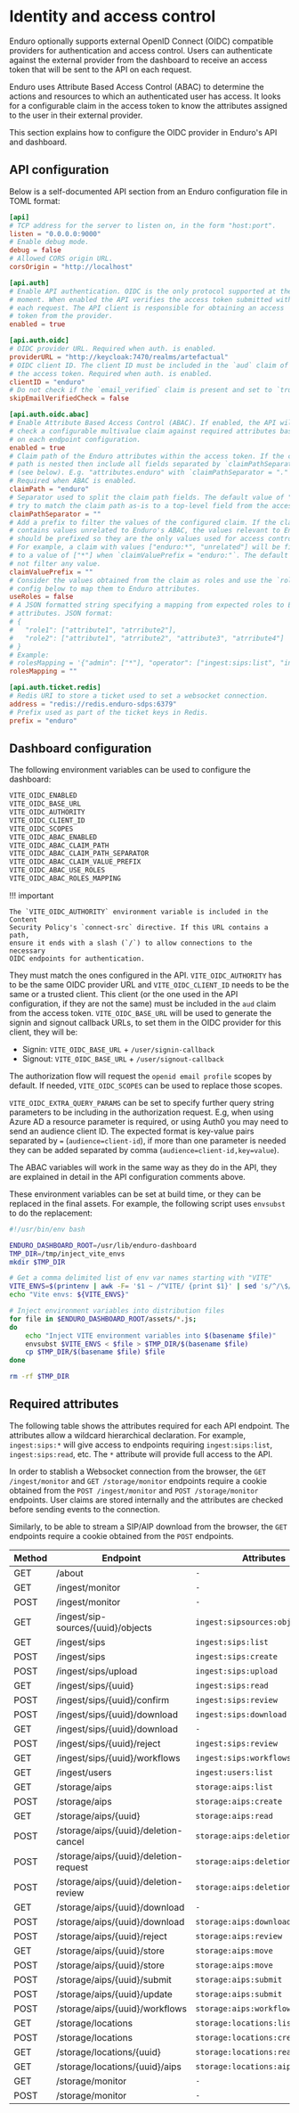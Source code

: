 # Identity and access control

Enduro optionally supports external OpenID Connect (OIDC) compatible providers
for authentication and access control. Users can authenticate against the
external provider from the dashboard to receive an access token that will be
sent to the API on each request.

Enduro uses Attribute Based Access Control (ABAC) to determine the actions and
resources to which an authenticated user has access. It looks for a configurable
claim in the access token to know the attributes assigned to the user in their
external provider.

This section explains how to configure the OIDC provider in Enduro's API and
dashboard.

## API configuration

Below is a self-documented API section from an Enduro configuration file in
TOML format:

```toml
[api]
# TCP address for the server to listen on, in the form "host:port".
listen = "0.0.0.0:9000"
# Enable debug mode.
debug = false
# Allowed CORS origin URL.
corsOrigin = "http://localhost"

[api.auth]
# Enable API authentication. OIDC is the only protocol supported at the
# moment. When enabled the API verifies the access token submitted with
# each request. The API client is responsible for obtaining an access
# token from the provider.
enabled = true

[api.auth.oidc]
# OIDC provider URL. Required when auth. is enabled.
providerURL = "http://keycloak:7470/realms/artefactual"
# OIDC client ID. The client ID must be included in the `aud` claim of
# the access token. Required when auth. is enabled.
clientID = "enduro"
# Do not check if the `email_verified` claim is present and set to `true`.
skipEmailVerifiedCheck = false

[api.auth.oidc.abac]
# Enable Attribute Based Access Control (ABAC). If enabled, the API will
# check a configurable multivalue claim against required attributes based
# on each endpoint configuration.
enabled = true
# Claim path of the Enduro attributes within the access token. If the claim
# path is nested then include all fields separated by `claimPathSeparator`
# (see below). E.g. "attributes.enduro" with `claimPathSeparator = "."`.
# Required when ABAC is enabled.
claimPath = "enduro"
# Separator used to split the claim path fields. The default value of "" will
# try to match the claim path as-is to a top-level field from the access token.
claimPathSeparator = ""
# Add a prefix to filter the values of the configured claim. If the claim
# contains values unrelated to Enduro's ABAC, the values relevant to Enduro
# should be prefixed so they are the only values used for access control.
# For example, a claim with values ["enduro:*", "unrelated"] will be filtered
# to a value of ["*"] when `claimValuePrefix = "enduro:"`. The default "" will
# not filter any value.
claimValuePrefix = ""
# Consider the values obtained from the claim as roles and use the `rolesMapping`
# config below to map them to Enduro attributes.
useRoles = false
# A JSON formatted string specifying a mapping from expected roles to Enduro
# attributes. JSON format:
# {
#   "role1": ["attribute1", "atrribute2"],
#   "role2": ["attribute1", "atrribute2", "attribute3", "atrribute4"]
# }
# Example:
# rolesMapping = '{"admin": ["*"], "operator": ["ingest:sips:list", "ingest:sips:read", "ingest:sips:upload", "ingest:sips:workflows:list"], "readonly": ["ingest:sips:list", "ingest:sips:read", "ingest:sips:workflows:list"]}'
rolesMapping = ""

[api.auth.ticket.redis]
# Redis URI to store a ticket used to set a websocket connection.
address = "redis://redis.enduro-sdps:6379"
# Prefix used as part of the ticket keys in Redis.
prefix = "enduro"
```

## Dashboard configuration

The following environment variables can be used to configure the dashboard:

```txt
VITE_OIDC_ENABLED
VITE_OIDC_BASE_URL
VITE_OIDC_AUTHORITY
VITE_OIDC_CLIENT_ID
VITE_OIDC_SCOPES
VITE_OIDC_ABAC_ENABLED
VITE_OIDC_ABAC_CLAIM_PATH
VITE_OIDC_ABAC_CLAIM_PATH_SEPARATOR
VITE_OIDC_ABAC_CLAIM_VALUE_PREFIX
VITE_OIDC_ABAC_USE_ROLES
VITE_OIDC_ABAC_ROLES_MAPPING
```

!!! important

    The `VITE_OIDC_AUTHORITY` environment variable is included in the Content
    Security Policy's `connect-src` directive. If this URL contains a path,
    ensure it ends with a slash (`/`) to allow connections to the necessary
    OIDC endpoints for authentication.

They must match the ones configured in the API. `VITE_OIDC_AUTHORITY` has to be
the same OIDC provider URL and `VITE_OIDC_CLIENT_ID` needs to be the same or a
trusted client. This client (or the one used in the API configuration, if they
are not the same) must be included in the `aud` claim from the access token.
`VITE_OIDC_BASE_URL` will be used to generate the signin and signout callback
URLs, to set them in the OIDC provider for this client, they will be:

- Signin: `VITE_OIDC_BASE_URL` + `/user/signin-callback`
- Signout: `VITE_OIDC_BASE_URL` + `/user/signout-callback`

The authorization flow will request the `openid email profile` scopes by
default. If needed, `VITE_OIDC_SCOPES` can be used to replace those scopes.

`VITE_OIDC_EXTRA_QUERY_PARAMS` can be set to specify further query string
parameters to be including in the authorization request. E.g, when using Azure
AD a resource parameter is required, or using Auth0 you may need to send an
audience client ID. The expected format is key-value pairs separated by `=`
(`audience=client-id`), if more than one parameter is needed they can be added
separated by comma (`audience=client-id,key=value`).

The ABAC variables will work in the same way as they do in the API, they are
explained in detail in the API configuration comments above.

These environment variables can be set at build time, or they can be replaced in
the final assets. For example, the following script uses `envsubst` to do the
replacement:

```bash
#!/usr/bin/env bash

ENDURO_DASHBOARD_ROOT=/usr/lib/enduro-dashboard
TMP_DIR=/tmp/inject_vite_envs
mkdir $TMP_DIR

# Get a comma delimited list of env var names starting with "VITE"
VITE_ENVS=$(printenv | awk -F= '$1 ~ /^VITE/ {print $1}' | sed 's/^/\$/g' | paste -sd,);
echo "Vite envs: ${VITE_ENVS}"

# Inject environment variables into distribution files
for file in $ENDURO_DASHBOARD_ROOT/assets/*.js;
do
    echo "Inject VITE environment variables into $(basename $file)"
    envsubst $VITE_ENVS < $file > $TMP_DIR/$(basename $file)
    cp $TMP_DIR/$(basename $file) $file
done

rm -rf $TMP_DIR
```

## Required attributes

The following table shows the attributes required for each API endpoint. The
attributes allow a wildcard hierarchical declaration. For example,
`ingest:sips:*` will give access to endpoints requiring `ingest:sips:list`,
`ingest:sips:read`, etc. The `*` attribute will provide full access to the API.

In order to stablish a Websocket connection from the browser, the
`GET /ingest/monitor` and `GET /storage/monitor` endpoints require a cookie
obtained from the `POST /ingest/monitor` and `POST /storage/monitor` endpoints.
User claims are stored internally and the attributes are checked before sending
events to the connection.

Similarly, to be able to stream a SIP/AIP download from the browser, the `GET`
endpoints require a cookie obtained from the `POST` endpoints.

| Method | Endpoint                              | Attributes                       |
| ------ | ------------------------------------- | -------------------------------- |
| GET    | /about                                | `-`                              |
| GET    | /ingest/monitor                       | `-`                              |
| POST   | /ingest/monitor                       | `-`                              |
| GET    | /ingest/sip-sources/{uuid}/objects    | `ingest:sipsources:objects:list` |
| GET    | /ingest/sips                          | `ingest:sips:list`               |
| POST   | /ingest/sips                          | `ingest:sips:create`             |
| POST   | /ingest/sips/upload                   | `ingest:sips:upload`             |
| GET    | /ingest/sips/{uuid}                   | `ingest:sips:read`               |
| POST   | /ingest/sips/{uuid}/confirm           | `ingest:sips:review`             |
| POST   | /ingest/sips/{uuid}/download          | `ingest:sips:download`           |
| GET    | /ingest/sips/{uuid}/download          | `-`                              |
| POST   | /ingest/sips/{uuid}/reject            | `ingest:sips:review`             |
| GET    | /ingest/sips/{uuid}/workflows         | `ingest:sips:workflows:list`     |
| GET    | /ingest/users                         | `ingest:users:list`              |
| GET    | /storage/aips                         | `storage:aips:list`              |
| POST   | /storage/aips                         | `storage:aips:create`            |
| GET    | /storage/aips/{uuid}                  | `storage:aips:read`              |
| POST   | /storage/aips/{uuid}/deletion-cancel  | `storage:aips:deletion:request`  |
| POST   | /storage/aips/{uuid}/deletion-request | `storage:aips:deletion:request`  |
| POST   | /storage/aips/{uuid}/deletion-review  | `storage:aips:deletion:review`   |
| GET    | /storage/aips/{uuid}/download         | `-`                              |
| POST   | /storage/aips/{uuid}/download         | `storage:aips:download`          |
| POST   | /storage/aips/{uuid}/reject           | `storage:aips:review`            |
| GET    | /storage/aips/{uuid}/store            | `storage:aips:move`              |
| POST   | /storage/aips/{uuid}/store            | `storage:aips:move`              |
| POST   | /storage/aips/{uuid}/submit           | `storage:aips:submit`            |
| POST   | /storage/aips/{uuid}/update           | `storage:aips:submit`            |
| POST   | /storage/aips/{uuid}/workflows        | `storage:aips:workflows:list`    |
| GET    | /storage/locations                    | `storage:locations:list`         |
| POST   | /storage/locations                    | `storage:locations:create`       |
| GET    | /storage/locations/{uuid}             | `storage:locations:read`         |
| GET    | /storage/locations/{uuid}/aips        | `storage:locations:aips:list`    |
| GET    | /storage/monitor                      | `-`                              |
| POST   | /storage/monitor                      | `-`                              |
